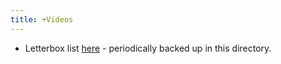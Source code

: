 ```yaml
---
title: +Videos
---
```


- Letterbox list [here](https://letterboxd.com/vishvas/) - periodically backed up in this directory.